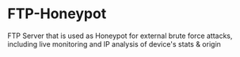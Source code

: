 # FTP-Honeypot
FTP Server that is used as Honeypot for external brute force attacks, including live monitoring and IP analysis of device's stats &amp; origin
